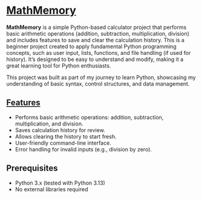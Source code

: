 <h1><u> MathMemory</u></h1>
<b>MathMemory</b> is a simple Python-based calculator project that performs basic arithmetic operations (addition, subtraction, multiplication, division) and includes features to save and clear the calculation history. This is a beginner project created to apply fundamental Python programming concepts, such as user input, lists, functions, and file handling (if used for history). It’s designed to be easy to understand and modify, making it a great learning tool for Python enthusiasts.

This project was built as part of my journey to learn Python, showcasing my understanding of basic syntax, control structures, and data management.

<h2><u>Features</u></h2>
<ul>
  <li>Performs basic arithmetic operations: addition, subtraction, multiplication, and division.</li>
  <li>Saves calculation history for review.</li>
  <li>Allows clearing the history to start fresh.</li>
  <li>User-friendly command-line interface.</li>
  <li>Error handling for invalid inputs (e.g., division by zero).</li>
</ul>

<h2>Prerequisites</h2>
<ul>
  <li>Python 3.x (tested with Python 3.13)</li>
  <li>No external libraries required</li>
</ul>








